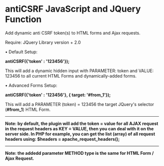 # antiCSRF JavaScript and JQuery Function
Add dynamic anti CSRF token(s) to HTML forms and Ajax requests.

Require: JQuery Library version + 2.0

• Default Setup:

**antiCSRF({'token' : '123456'});**

This will add a dynamic hidden input with PARAMETER: token and VALUE: 123456 to all current HTML Forms and dynamically-added forms.

• Advanced Forms Setup:

**antiCSRF({'token' : '123456'}, { target: '#from_1'});**

This will add a PARAMETER (token) = 123456 the target JQuery's selector (**#from_1**) HTML Form.

------------------------------------------------------------------------------------------------------

**Note: by default, the plugin will add the token = value for all AJAX request in the request headers as KEY = VALUE, then you can deal with it on the server side. In PHP for example, you can get the list (array) of all request headers using: $headers = apache_request_headers();**

------------------------------------------------------------------------------------------------------

**Note: the addedd parameter METHOD type is the same for HTML Form / Ajax Request.**

